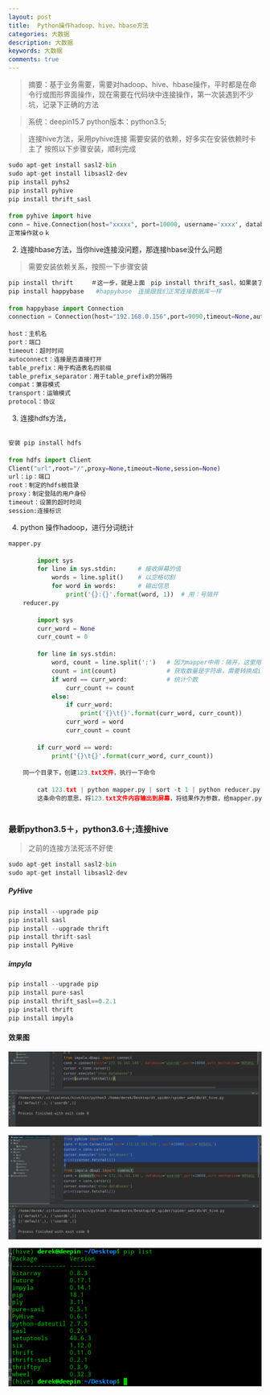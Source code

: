 ```yaml
---
layout: post
title:  Python操作hadoop、hive、hbase方法
categories: 大数据
description: 大数据
keywords: 大数据
comments: true
---
```


>摘要：基于业务需要，需要对hadoop、hive、hbase操作，平时都是在命令行或图形界面操作，现在需要在代码块中连接操作，第一次装遇到不少坑，记录下正确的方法
   

>系统：deepin15.7
python版本：python3.5;   

>连接hive方法，采用pyhive连接
需要安装的依赖，好多实在安装依赖时卡主了
按照以下步骤安装，顺利完成
    
```python
sudo apt-get install sasl2-bin
sudo apt-get install libsasl2-dev
pip install pyhs2
pip install pyhive
pip install thrift_sasl

from pyhive import hive
conn = hive.Connection(host="xxxxx", port=10000, username='xxxx', database='default')
正常操作就ｏｋ
```
    
 
   
2. 连接hbase方法，当你hive连接没问题，那连接hbase没什么问题
    
> 需要安装依赖关系，按照一下步骤安装  

```python
pip install thrift　　　＃这一步，就是上面　pip install thrift_sasl，如果装了，就不用再装
pip install happybase　　#happybase　连接跟我们正常连接数据库一样

from happybase import Connection
connection = Connection(host="192.168.0.156",port=9090,timeout=None,autoconnect=True,table_prefix=None,table_prefix_separator=b'_',compat='0.98', transport='buffered',protocol='binary')

host：主机名
port：端口
timeout：超时时间
autoconnect：连接是否直接打开
table_prefix：用于构造表名的前缀
table_prefix_separator：用于table_prefix的分隔符
compat：兼容模式
transport：运输模式
protocol：协议
```
            

3. 连接hdfs方法，  

```python

安装 pip install hdfs   

from hdfs import Client
Client("url",root="/",proxy=None,timeout=None,session=None)
url：ip：端口
root：制定的hdfs根目录
proxy：制定登陆的用户身份
timeout：设置的超时时间
session:连接标识
```
    
4. python 操作hadoop，进行分词统计　　

````python
mapper.py  
    
        import sys
        for line in sys.stdin:      # 接收屏幕的值
            words = line.split()    # 以空格切割
            for word in words:      # 输出信息
                print('{}:{}'.format(word, 1))  # 用：号隔开
    reducer.py  
        
        import sys
        curr_word = None
        curr_count = 0
        
        for line in sys.stdin:
            word, count = line.split(':')   # 因为mapper中用：隔开，这里用：分割
            count = int(count)              # 获取数量是字符串，需要转换成int
            if word == curr_word:           # 统计个数
                curr_count += count
            else:
                if curr_word:
                    print('{}\t{}'.format(curr_word, curr_count))
                curr_word = word
                curr_count = count
        
        if curr_word == word:
            print('{}\t{}'.format(curr_word, curr_count))

    同一个目录下，创建123.txt文件，执行一下命令　　
    
        cat 123.txt | python mapper.py | sort -t 1 | python reducer.py 
        这条命令的意思，将123.txt文件内容输出到屏幕，将结果作为参数，给mapper.py，输出的结果进行排序，间隔符１；将输出的结果再出作为参数给reducer.py
        
````

### 最新python3.5＋，python3.6＋;连接hive

> 之前的连接方法死活不好使　　

```python
sudo apt-get install sasl2-bin
sudo apt-get install libsasl2-dev
```
##### PyHive
```python
pip install --upgrade pip
pip install sasl
pip install --upgrade thrift
pip install thrift-sasl
pip install PyHive
```

##### impyla
```python
pip install --upgrade pip
pip install pure-sasl
pip install thrift_sasl==0.2.1
pip install thrift
pip install impyla
```      

#### 效果图

![](/images/hive/1.png)

![](/images/hive/2.png)

![](/images/hive/3.png)

